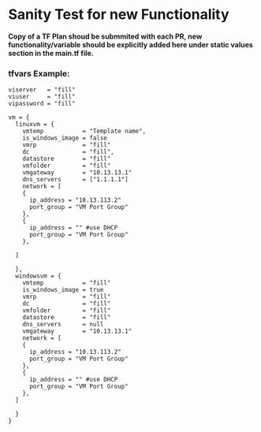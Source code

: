# Sanity Test for new Functionality

**Copy of a TF Plan shoud be submmited with each PR, new functionality/variable should be explicitly added here under static values section in the main.tf file.**

### tfvars Example:

```hcl
viserver   = "fill"
viuser     = "fill"
vipassword = "fill"

vm = {
  linuxvm = {
    vmtemp           = "Template name",
    is_windows_image = false
    vmrp             = "fill"
    dc               = "fill",
    datastore        = "fill"
    vmfolder         = "fill"
    vmgateway        = "10.13.13.1"
    dns_servers      = ["1.1.1.1"]
    network = [
    {
      ip_address = "10.13.113.2"
      port_group = "VM Port Group"
    },
    {
      ip_address = "" #use DHCP
      port_group = "VM Port Group"
    },

  ] 

  },
  windowsvm = {
    vmtemp           = "fill"
    is_windows_image = true
    vmrp             = "fill" 
    dc               = "fill"
    vmfolder         = "fill"  
    datastore        = "fill"  
    dns_servers      = null
    vmgateway        = "10.13.13.1"
    network = [
    {
      ip_address = "10.13.113.2"
      port_group = "VM Port Group"
    },
    {
      ip_address = "" #use DHCP
      port_group = "VM Port Group"
    },
  ] 

  }
}
```

